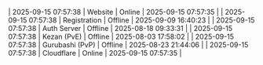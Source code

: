 | 2025-09-15 07:57:38 | Website | Online | 2025-09-15 07:57:35 |
| 2025-09-15 07:57:38 | Registration | Offline | 2025-09-09 16:40:23 |
| 2025-09-15 07:57:38 | Auth Server | Offline | 2025-08-18 09:33:31 |
| 2025-09-15 07:57:38 | Kezan (PvE) | Offline | 2025-08-03 17:58:02 |
| 2025-09-15 07:57:38 | Gurubashi (PvP) | Offline | 2025-08-23 21:44:06 |
| 2025-09-15 07:57:38 | Cloudflare | Online | 2025-09-15 07:57:35 |

